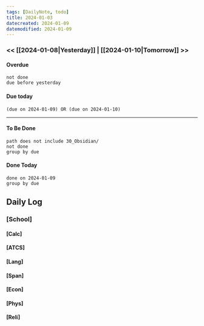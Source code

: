```yaml
---
tags: [DailyNote, todo]
title: 2024-01-03
datecreated: 2024-01-09
datemodified: 2024-01-09
---
```


### << [[2024-01-08|Yesterday]] | [[2024-01-10|Tomorrow]] >>

#### Overdue
```tasks
not done
due before yesterday
```
#### Due today

```tasks
(due on 2024-01-09) OR (due on 2024-01-10) 

```
---
#### To Be Done

```tasks
path does not include 30_Obsidian/
not done
group by due
```

#### Done Today

```tasks
done on 2024-01-09
group by due
```

## Daily Log

### [School]

#### [Calc]

#### [ATCS]

#### [Lang]

#### [Span]

#### [Econ]

#### [Phys]

#### [Reli]